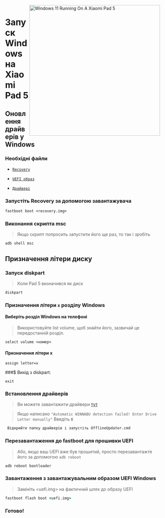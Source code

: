 <img align="right" src="https://raw.githubusercontent.com/erdilS/Port-Windows-11-Xiaomi-Pad-5/main/nabu.png" width="425" alt="Windows 11 Running On A Xiaomi Pad 5">

# Запуск Windows на Xiaomi Pad 5

## Оновлення драйверів у Windows

### Необхідні файли

- [```Recovery```](https://github.com/erdilS/Port-Windows-11-Xiaomi-Pad-5/releases/download/1.0/recovery.img)
  
- [```UEFI образ```](https://github.com/erdilS/Port-Windows-11-Xiaomi-Pad-5/releases/download/UEFI/uefi-v3.img)
  
- [```Драйвері```](https://github.com/map220v/MiPad5-Drivers/releases/latest)

### Запустіть Recovery за допомогою завантажувача

```cmd
fastboot boot <recovery.img>
````

### Виконання скрипта msc
> Якщо скрипт попросить запустити його ще раз, то так і зробіть

```cmd
adb shell msc
````

## Призначення літери диску

### Запуск diskpart

> Коли Pad 5 визначився як диск

```cmd
diskpart
```

### Призначення літери `x` розділу Windows

#### Виберіть розділ Windows на телефоні
> Використовуйте list volume, щоб знайти його, зазвичай це передостанній розділ.
```diskpart
select volume <номер>
````

#### Призначення літери x
```diskpart
assign letter=x
````

###$ Вихід з diskpart:
```diskpart
exit
```

### Встановлення драйверів

> Ви можете завантажити драйвери [тут](https://github.com/map220v/MiPad5-Drivers/releases/latest)

> Якщо написано `"Automatic WINNABU detection failed! Enter Drive Letter manually"` Введіть **`X`**
```cmd
 Відкрийте папку драйверів і запустіть OfflineUpdater.cmd
```

### Перезавантаження до fastboot для прошивки UEFI
> Або, якщо ваш UEFI вже був прошитий, просто перезавантажте його за допомогою ```adb reboot```
```cmd
adb reboot bootloader
```

### Завантаження з завантажувальним образом UEFI Windows
> Замініть <uefi.img> на фактичний шлях до образу UEFI
```cmd
fastboot flash boot <uefi.img>
```

### Готово!
